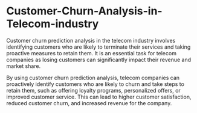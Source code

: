# Customer-Churn-Analysis-in-Telecom-industry


Customer churn prediction analysis in the telecom industry involves identifying customers who are likely to terminate their services and taking proactive measures to retain them. It is an essential task for telecom companies as losing customers can significantly impact their revenue and market share.

By using customer churn prediction analysis, telecom companies can proactively identify customers who are likely to churn and take steps to retain them, such as offering loyalty programs, personalized offers, or improved customer service. This can lead to higher customer satisfaction, reduced customer churn, and increased revenue for the company.
